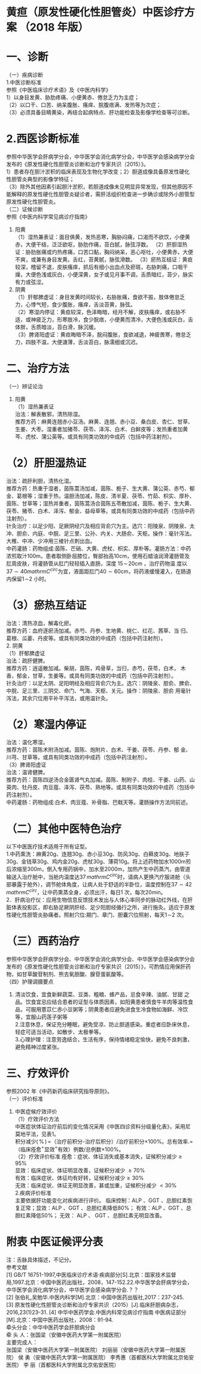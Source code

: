 # 黄疸（原发性硬化性胆管炎）中医诊疗方案 （2018 年版）  
# 一、诊断  
（一）疾病诊断  
1.中医诊断标准  
参照《中医临床诊疗术语》及《中医内科学》  
1）以身目发黄、胁肋疼痛、小便黄赤、倦怠乏力为主症；  
（2）以口干、口苦、纳呆腹胀、瘙痒、脘腹痞满、发热等为次症；  
（3）必须具备目睛黄染，再结合起病特点、肝功能检查及影像学检查等可诊断。  
# 2.西医诊断标准  
参照中华医学会肝病学分会，中华医学会消化病学分会，中华医学会感染病学分会发布的《原发性硬化性胆管炎诊断和治疗专家共识（2015）》。  
1）患者存在胆汁淤积的临床表现及生物化学改变；2）胆道成像具备原发性硬化性胆管炎典型的影像学特征；  
（3）除外其他因素引起胆汁淤积，若胆道成像未见明显异常发现，但其他原因不能解释的原发性硬化性胆管炎疑诊者，需肝活组织检查进一步确诊或除外小胆管型原发性硬化性胆管炎。  
（二）证候诊断  
参照《中医内科学常见病诊疗指南》  
1. 阳黄  
（1）湿热兼表证：面目俱黄，发热恶寒，胸胁闷痛，口渴而不欲饮，小便黄赤，大便干结，泛泛欲呕，胁肋作痛，苔白腻，脉弦浮数。 （2）肝胆湿热证：胁肋胀痛或灼热疼痛，口苦口黏，胸闷纳呆，恶心呕吐，小便黄赤，大便不爽，或兼有身目发黄。舌红，苔黄腻，脉弦滑数。 （3）瘀热互结证：黄疸较深，稽留不退，皮肤瘙痒，抓后有细小出血点及瘀斑，右胁刺痛，口咽干燥，大便色浅或灰白，小便深黄，女子或见月事不调，舌质暗红，苔少，脉实有力或弦涩。  
2. 阴黄  
（1）肝郁脾虚证：身目发黄时间较长，右胁胀痛，食欲不振，肢体倦怠乏力，心悸气短，食少腹胀，瘙痒，舌淡苔黄，脉弦。  
（2）寒湿内停证：黄疸较深，色泽晦暗，经月不解，皮肤瘙痒，或右胁不 适，或神疲乏力，形寒肢冷，食少脘痞，小便黄而清冷，大便色浅或灰白，舌体胖，舌质暗淡，苔白滑，脉沉缓。  
（3）脾肾阳虚证：黄疸晦暗不泽，脘闷腹胀，食欲减退，神疲畏寒，倦怠乏力，四肢不温，大便溏薄，舌淡苔白，脉濡细或沉迟。  
# 二、治疗方法  
（一）辨证论治  
1. 阳黄  
（1）湿热兼表证  
治法：解表散邪，清热除湿。  
推荐方药：麻黄连翘赤小豆汤。麻黄、连翘、赤小豆、桑白皮、杏仁、甘草、生姜、大枣。湿重者加猪苓、茯苓、泽泻、白术、白鲜皮等；发热重者加黄芩、虎杖、蒲公英等。或具有同类功效的中成药（包括中药注射剂）。  
# （2）肝胆湿热证  
治法：疏肝利胆，清热化湿。  
推荐方药：热重于湿者，茵陈蒿汤加减，茵陈、栀子、生大黄、蒲公英、赤芍、郁金、葛根等；湿重于热，温胆汤加减，陈皮、清半夏、茯苓、竹茹、枳实、厚朴、茵陈、甘草等；湿热并重者，茵陈蒿汤合茵陈五苓散加减，茵陈、栀子、生大黄、茯苓、猪苓、白术、泽泻、郁金、益母草等。或具有同类功效的中成药（包括中药注射剂）。  
针灸治疗：以足少阳、足厥阴经穴及相应背俞穴为主。选穴：阳陵泉、阴陵泉、太冲、胆俞、内庭、中脘、足三里、公孙、内关、大肠俞、天枢。操作：毫针泻法。大椎、中冲、少冲用三棱针点刺出血。  
中药灌肠：药物组成:茵陈、芒硝、大黄、虎杖、枳实、厚朴等。灌肠方法：中药浓煎取汁$100\mathrm{{m}}$。患者取侧卧屈膝位，臀部抬高$10\mathrm{cm}$，使用石蜡油润滑灌肠管及肛周皮肤，将灌肠管从肛门轻轻插入直肠，深度 $15\!\sim\!20\mathrm{cm}$ ，治疗药物温 度以$37{\sim}40mathrm{C}^{circ}$为宜，液面距肛门$40{\sim}60\mathrm{cm}$，将药液缓慢灌入，在肠道内保留$1\!\sim$2 小时。  
# （3）瘀热互结证  
治法：清热凉血，解毒化瘀。  
推荐方药：血府逐瘀汤加减。赤芍、丹参、生地黄、桃仁、红花、茜草、当 归、葛根、瓜蒌、丹皮等。或具有同类功效的中成药（包括中药注射剂）。  
2. 阴黄  
（1）肝郁脾虚证  
治法：疏肝健脾。  
推荐方药：逍遥散加减。柴胡，茵陈，鸡骨草，当归，赤芍，茯苓，白术， 木香，郁金，甘草，生姜等。或具有同类功效的中成药（包括中药注射剂）。  
针灸治疗：以足太阴、足阳明经及相应背俞穴为主。选穴：阴陵泉、胆俞、脾俞、中脘、足三里、三阴交、命门、气海、天枢、关元。操作：阴陵泉、胆俞 用毫针泻法，其余穴位用平补平泻法，或用温针灸。  
# （2）寒湿内停证  
治法：温化寒湿。  
推荐方药：茵陈术附汤加减。茵陈、炮附片、白术、干姜、茯苓、丹参、郁 金、川芎、甘草等。或具有同类功效的中成药（包括中药注射剂）。  
（3）脾肾阳虚证  
治法：温肾健脾。  
推荐方药：茵陈四逆汤合金匮肾气丸加减。茵陈、制附子、肉桂、干姜、山药、山萸肉、牡丹皮、肉豆蔻、泽泻、茯苓、熟地等。或具有同类功效的中成药（包括中药注射剂）。  
中药灌肠：药物组成:白术、肉豆蔻、补骨脂、巴戟天等。灌肠操作方法同前述。  
# （二）其他中医特色治疗  
以下中医医疗技术适用于所有证型。  
1.中药熏洗：麻黄$20\mathrm{g}$、连翘$30\mathrm{g}$、赤小豆$30\mathrm{g}$、防风$30\mathrm{g}$、白藓皮$30\mathrm{g}$、地肤子$30\mathrm{g}$、金钱草$30\mathrm{g}$、鸡内金$20\mathrm{g}$、虎杖$30\mathrm{g}$、薄荷$10\mathrm{g}$。将上述药物加水$1000\mathrm{m}$煎后浓缩至$300\mathrm{{m}}$，倒入专用药锅中，加水至$2000\mathrm{m}$，加热产生中药蒸汽，由管道输送入治疗舱中，当舱内温度达$37\,mathrm{C}^{circ}$时，请病人更换汽疗服进舱（头部暴露于舱外），调节舱体角度，让病人处于舒适的半卧位，温度控制在$37{\sim}42\,mathrm{C}^{circ}$，让中药熏蒸全身，必须出汗，每日1 次，每次$20\mathrm{{min}}$。  
2．肝病治疗仪：应用生物信息反馈技术发出与人体心率同步的脉动红外线，在肝脏体表投影区，即右胁足厥阴肝经、足少阳胆经循行之所，进行施灸。适应于原发性硬化性胆管炎胁痛者。照射穴位:期门、章门、胆囊穴位照射，每天$1\!\sim$2 次。  
# （三）西药治疗  
参照中华医学会肝病学分会、中华医学会消化病学分会、中华医学会感染病学分会发布的《原发性硬化性胆管炎诊断和治疗专家共识（2015）》，可酌情应用保肝药物，如甘草酸苷制剂、熊去氧胆酸、腺苷蛋氨酸等。  
（四）护理调摄要点  
1. 清淡饮食，宜食新鲜蔬菜、豆类、粗粮、蜂产品，忌食辛辣、油腻、甘甜 之品。饮食宜忌应结合患者的证型与体质因素，如阳黄患者慎食牛羊肉等温性食品，可服用薏苡仁赤小豆粥等；阴黄患者应避免进食生冷食物如海鲜、冷饮等，宜服山药莲子粥等  
2.注意休息，保证充分睡眠，避免受凉、防止胆道感染。重症者应卧床休息，轻症可适当活动，如散步、太极拳等。  
3.心理护理：注意劳逸结合，生活有序，保持情绪稳定愉快，避免不良刺激，避免精神过度紧张。  
# 三、疗效评价  
参照2002 年《中药新药临床研究指导原则》。  
（一）评价标准  
1. 中医症候疗效评价  
（1）疗效评价方法  
中医症状体征治疗前后的变化情况采用《中医四诊资料分级量化表》，采用尼莫地平法，见表1。  
积分减少$(\,\%\,)\,=$（治疗前积分-治疗后积分）/治疗前积分$\times100\%$。总有效率$.=$（临床痊愈$^+$显效$^+$有效）例数/总例数$\times100\%$。  
（2）疗效评价标准 痊愈：症状、体征消失或基本消失，证候积分减少${\geq}95\%$  
显效：临床症状、体征明显改善，证候积分减少 ${\geq}70\%$  
有效：临床症状、体征均有好转，证候积分减少${\geq}30\%$  
无效：临床症状、体征无明显改善，甚或加重，证候积分减少 ${<}30\%$  
2.疾病评价标准  
主要依据肝功能变化对疾病进行评价。 临床控制：ALP 、GGT 、总胆红素恢复正常；显效：ALP 、GGT 、总胆红素降低$80\%$； 有效：ALP 、GGT 、总胆红素降低$50\%$； 无效： ALP  、 GGT  、总胆红素无明显改善。  
# 附表  中医证候评分表  
注：舌脉具体描述，不记分。  
参考文献  
[1] GB/T 16751-1997,中医临床诊疗术语·疾病部分[S].北京：国家技术监督局,1997.北京：中国中医药出版社，2008，147-152.22.中华医学会肝病学分会，中华医学会消化病学分会，中华医学会感染病学分会.？？  
[2] 张伯礼,吴勉华.中医内科学[M].北京：中国中医药出版社,2017：237-245.  
[3] 原发性硬化性胆管炎诊断和治疗专家共识（2015）[J].临床肝胆病杂志，2016,23(1)23-31.  [4] 中华中医药学会.中医内科常见病诊疗指南 中医病证部分[M].北京：中国中医药出版社，2008：91-94.  
牵头分会：中华中医药学会肝胆病分会  
牵 头 人：张国梁（安徽中医药大学第一附属医院）  
主要完成人：  
张国梁（安徽中医药大学第一附属医院） 刘丽丽（安徽中医药大学第一附属医院） 侯  勇（安徽中医药大学第一附属医院） 李秀惠（首都医科大学附属北京佑安医院） 李  丽（首都医科大学附属北京佑安医院）  